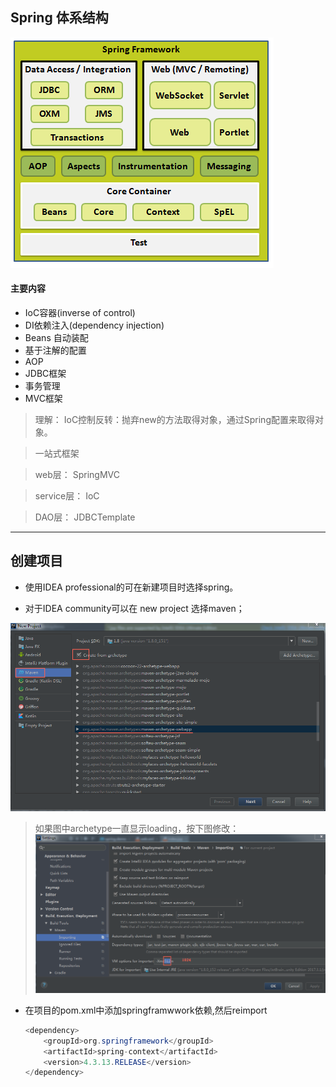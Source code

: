 ## Spring 体系结构
![体系结构](images/Spring-FrameWork.png)

#### 主要内容
- IoC容器(inverse of control)
- DI依赖注入(dependency injection)
- Beans 自动装配
- 基于注解的配置
- AOP
- JDBC框架
- 事务管理
- MVC框架

> 理解：
  IoC控制反转：抛弃new的方法取得对象，通过Spring配置来取得对象。

>  一站式框架

> web层： SpringMVC

>  service层： IoC

>  DAO层： JDBCTemplate


---

## 创建项目

- 使用IDEA professional的可在新建项目时选择spring。

- 对于IDEA community可以在 new project 选择maven；

![maven-project](images/maven-2.png)

> 如果图中archetype一直显示loading，按下图修改：
![maven-setting](images/maven-1.png)

- 在项目的pom.xml中添加springframwwork依赖,然后reimport

  ``` java
  <dependency>
      <groupId>org.springframework</groupId>
      <artifactId>spring-context</artifactId>
      <version>4.3.13.RELEASE</version>
  </dependency>
  ```

